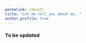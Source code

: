 ```yaml
---
permalink: /about/
title: "Let me tell you about me.."
author_profile: true
---
```


### To be updated
